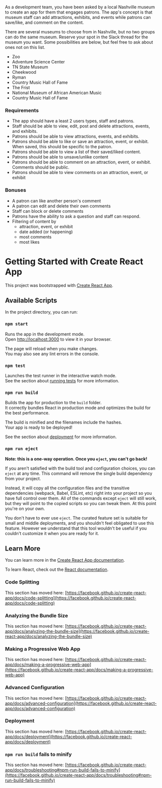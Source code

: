 
As a development team, you have been asked by a local Nashville museum to create an app for them that engages patrons.  The app's concept is that museum staff can add attractions, exhibits, and events while patrons can save/like, and comment on the content.  

There are several museums to choose from in Nashville, but no two groups can do the same museum.  Reserve your spot in the Slack thread for the museum you want.  Some possibilities are below, but feel free to ask about ones not on this list. 

- Zoo
- Adventure Science Center
- TN State Museum
- Cheekwood
- Ryman
- Country Music Hall of Fame
- The Frist
- National Museum of African American Music
- Country Music Hall of Fame

### Requirements

- The app should have a least 2 users types, staff and patrons.
- Staff should be able to view, edit, post and delete attractions, events, and exhibits.
- Patrons should be able to view attractions, events, and exhibits.
- Patrons should be able to like or save an attraction, event, or exhibit.  When saved, this should be specific to the patron.
- Patrons should be able to view a list of their saved/liked content.
- Patrons should be able to unsave/unlike content
- Patrons should be able to comment on an attraction, event, or exhibit.  Comments should be public.
- Patrons should be able to view comments on an attraction, event, or exhibit

### Bonuses

- A patron can like another person's comment
- A patron can edit and delete their own comments
- Staff can block or delete comments
- Patrons have the ability to ask a question and staff can respond.
- Filtering of content by
    - attraction, event, or exhibit
    - date added (or happening)
    - most comments
    - most likes









# Getting Started with Create React App

This project was bootstrapped with [Create React App](https://github.com/facebook/create-react-app).

## Available Scripts

In the project directory, you can run:

### `npm start`

Runs the app in the development mode.\
Open [http://localhost:3000](http://localhost:3000) to view it in your browser.

The page will reload when you make changes.\
You may also see any lint errors in the console.

### `npm test`

Launches the test runner in the interactive watch mode.\
See the section about [running tests](https://facebook.github.io/create-react-app/docs/running-tests) for more information.

### `npm run build`

Builds the app for production to the `build` folder.\
It correctly bundles React in production mode and optimizes the build for the best performance.

The build is minified and the filenames include the hashes.\
Your app is ready to be deployed!

See the section about [deployment](https://facebook.github.io/create-react-app/docs/deployment) for more information.

### `npm run eject`

**Note: this is a one-way operation. Once you `eject`, you can't go back!**

If you aren't satisfied with the build tool and configuration choices, you can `eject` at any time. This command will remove the single build dependency from your project.

Instead, it will copy all the configuration files and the transitive dependencies (webpack, Babel, ESLint, etc) right into your project so you have full control over them. All of the commands except `eject` will still work, but they will point to the copied scripts so you can tweak them. At this point you're on your own.

You don't have to ever use `eject`. The curated feature set is suitable for small and middle deployments, and you shouldn't feel obligated to use this feature. However we understand that this tool wouldn't be useful if you couldn't customize it when you are ready for it.

## Learn More

You can learn more in the [Create React App documentation](https://facebook.github.io/create-react-app/docs/getting-started).

To learn React, check out the [React documentation](https://reactjs.org/).

### Code Splitting

This section has moved here: [https://facebook.github.io/create-react-app/docs/code-splitting](https://facebook.github.io/create-react-app/docs/code-splitting)

### Analyzing the Bundle Size

This section has moved here: [https://facebook.github.io/create-react-app/docs/analyzing-the-bundle-size](https://facebook.github.io/create-react-app/docs/analyzing-the-bundle-size)

### Making a Progressive Web App

This section has moved here: [https://facebook.github.io/create-react-app/docs/making-a-progressive-web-app](https://facebook.github.io/create-react-app/docs/making-a-progressive-web-app)

### Advanced Configuration

This section has moved here: [https://facebook.github.io/create-react-app/docs/advanced-configuration](https://facebook.github.io/create-react-app/docs/advanced-configuration)

### Deployment

This section has moved here: [https://facebook.github.io/create-react-app/docs/deployment](https://facebook.github.io/create-react-app/docs/deployment)

### `npm run build` fails to minify

This section has moved here: [https://facebook.github.io/create-react-app/docs/troubleshooting#npm-run-build-fails-to-minify](https://facebook.github.io/create-react-app/docs/troubleshooting#npm-run-build-fails-to-minify)

